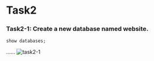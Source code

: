 # Task2
### Task2-1: Create a new database named website.
    show databases;
...... ![task2-1](https://github.com/rhwangeo/rhwangeo.github.io/assets/161855974/93a58094-dc12-45ac-ab63-752c5db45038)

